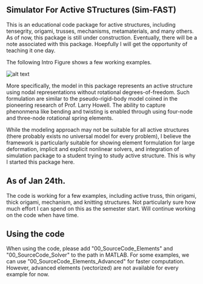 ## Simulator For Active STructures (Sim-FAST)

This is an educational code package for active structures, including tensegrity, 
origami, trusses, mechanisms, metamaterials, and many others. 
As of now, this package is still under construction. 
Eventually, there will be a note associated with this package. 
Hoepfully I will get the opportunity of teaching it one day. 

The following Intro Figure shows a few working examples.

![alt text](https://github.com/zzhuyii/Sim-FAST/blob/main/Figures/Intro.png)

More specifically, the model in this package represents an active structure 
using nodal representations without rotational degrees-of-freedom. 
Such formulation are similar to the pseudo-rigid-body model coined in the 
pioneering research of Prof. Larry Howell. 
The ability to capture phenonmena like bending and twisting is enabled 
through using four-node and three-node rotational spring elements. 

While the modeling approach may not be suitable for all active structures 
(there probably exists no universal model for every problem), I believe the 
framework is particularly suitable for showing element formulation for large
deformation, implicit and explicit nonlinear solvers, and integration of 
simulation package to a student trying to study active structure. 
This is why I started this package here. 

## As of Jan 24th. 

The code is working for a few examples, including active truss, thin origami, 
thick origami, mechanism, and knitting structures. 
Not particularly sure how much effort I can spend on this as the semester start. 
Will continue working on the code when have time. 


## Using the code

When using the code, please add "00_SourceCode_Elements" and "00_SourceCode_Solver" 
to the path in MATLAB. For some examples, we can use "00_SourceCode_Elements_Advanced" 
for faster computation. However, advanced elements (vectorized) are not available for
every example for now. 





